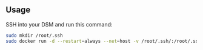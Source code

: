 ## Usage

SSH into your DSM and run this command:
```bash
sudo mkdir /root/.ssh
sudo docker run -d --restart=always --net=host -v /root/.ssh/:/root/.ssh/ --name open-vm-tools pexcn/docker-images:dsm-open-vm-tools
```
